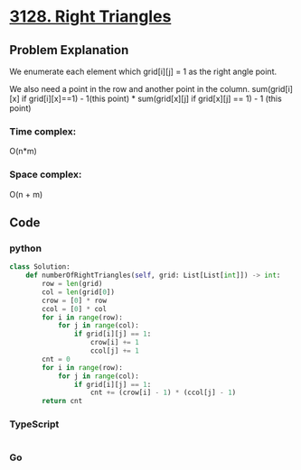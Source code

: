 # [3128. Right Triangles](https://leetcode.cn/problems/right-triangles/description/?envType=daily-question&envId=2024-08-02)



## Problem Explanation
We enumerate each element which grid[i][j] = 1 as the right angle point.

We also need a point in the row and another point in the column.
sum(grid[i][x] if grid[i][x]==1) - 1(this point) * sum(grid[x][j] if grid[x][j] == 1) - 1 (this point)

### Time complex:
O(n*m)
### Space complex:
O(n + m)
## Code

### python
```python
class Solution:
    def numberOfRightTriangles(self, grid: List[List[int]]) -> int:
        row = len(grid)
        col = len(grid[0])
        crow = [0] * row
        ccol = [0] * col
        for i in range(row):
            for j in range(col):
                if grid[i][j] == 1:
                    crow[i] += 1
                    ccol[j] += 1
        cnt = 0
        for i in range(row):
            for j in range(col):
                if grid[i][j] == 1:
                    cnt += (crow[i] - 1) * (ccol[j] - 1)
        return cnt

```

### TypeScript
```TypeScript


```

### Go
```go
```